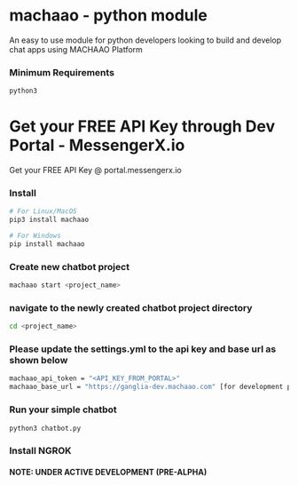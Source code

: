 # machaao - python module
An easy to use module for python developers looking to build and develop chat apps using MACHAAO Platform

### Minimum Requirements
```bash
python3 
```

# Get your FREE API Key through Dev Portal - MessengerX.io
Get your FREE API Key @ portal.messengerx.io

### Install
```bash
# For Linux/MacOS
pip3 install machaao

# For Windows
pip install machaao
```

### Create new chatbot project
```bash
machaao start <project_name>
```

### navigate to the newly created chatbot project directory
```bash
cd <project_name>
```

### Please update the settings.yml to the api key and base url as shown below
```bash
machaao_api_token = "<API_KEY_FROM_PORTAL>"
machaao_base_url = "https://ganglia-dev.machaao.com" [for development purposes]
```

### Run your simple chatbot 
```bash
python3 chatbot.py
```

### Install NGROK


#### NOTE: UNDER ACTIVE DEVELOPMENT (PRE-ALPHA)